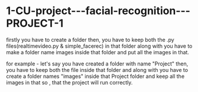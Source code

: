 # 1-CU-project---facial-recognition---PROJECT-1

firstly you have to create a folder then,
you have to keep both the .py files(realtimevideo.py & simple_facerec) in that folder along with you have to make a folder name images inside that folder and put all the images in that.

for example - let's say you have created a folder with name "Project" then, you have to keep both the file inside that folder and along with you have to create a folder names "images" inside that Project folder and keep all the images in that so , that the project will run correctly.
